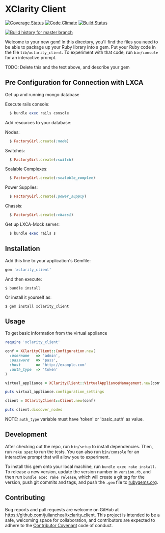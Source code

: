 # XClarity Client

[![Coverage Status](https://coveralls.io/repos/github/lenovo/xclarity_client/badge.svg?branch=master)](https://coveralls.io/github/lenovo/xclarity_client?branch=master)
[![Code Climate](https://codeclimate.com/github/lenovo/xclarity_client.png)](https://codeclimate.com/github/xclarity_client)
[![Build Status](https://travis-ci.org/lenovo/xclarity_client.svg)](https://travis-ci.org/lenovo/xclarity_client)


[![Build history for master branch](https://buildstats.info/travisci/chart/lenovo/xclarity_client?branch=master&buildCount=20)](https://travis-ci.org/lenovo/xclarity_client/branches)

Welcome to your new gem! In this directory, you'll find the files you need to be able to package up your Ruby library into a gem. Put your Ruby code in the file `lib/xclarity_client`. To experiment with that code, run `bin/console` for an interactive prompt.

TODO: Delete this and the text above, and describe your gem

## Pre Configuration for Connection with LXCA


Get up and running mongo database

Execute rails console:

```ruby
  $ bundle exec rails console
```

Add resources to your database:

Nodes:

```ruby
  $ FactoryGirl.create(:node)
```
Switches:

```ruby
  $ FactoryGirl.create(:switch)
```
Scalable Complexes:

```ruby
  $ FactoryGirl.create(:scalable_complex)
```

Power Supplies:

```ruby
  $ FactoryGirl.create(:power_supply)
```

Chassis:

```ruby
  $ FactoryGirl.create(:chassi)
```

Get up LXCA-Mock server:

```ruby
  $ bundle exec rails s
```

## Installation

Add this line to your application's Gemfile:

```ruby
gem 'xclarity_client'
```

And then execute:

    $ bundle install

Or install it yourself as:

    $ gem install xclarity_client

## Usage

To get basic information from the virtual appliance

```ruby
require 'xclarity_client'

conf = XClarityClient::Configuration.new(
  :username   => 'admin',
  :password   => 'pass',
  :host       => 'http://example.com'
  :auth_type  => 'token'
)

virtual_appliance = XClarityClient::VirtualApplianceManagement.new(conf)

puts virtual_appliance.configuration_settings

client = XClarityClient::Client.new(conf)

puts client.discover_nodes
```
NOTE: `auth_type` variable must have 'token' or 'basic_auth' as value.

## Development

After checking out the repo, run `bin/setup` to install dependencies. Then, run `rake spec` to run the tests. You can also run `bin/console` for an interactive prompt that will allow you to experiment.

To install this gem onto your local machine, run `bundle exec rake install`. To release a new version, update the version number in `version.rb`, and then run `bundle exec rake release`, which will create a git tag for the version, push git commits and tags, and push the `.gem` file to [rubygems.org](https://rubygems.org).

## Contributing

Bug reports and pull requests are welcome on GitHub at https://github.com/juliancheal/xclarity_client. This project is intended to be a safe, welcoming space for collaboration, and contributors are expected to adhere to the [Contributor Covenant](http://contributor-covenant.org) code of conduct.
